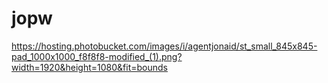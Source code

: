 # jopw

https://hosting.photobucket.com/images/i/agentjonaid/st_small_845x845-pad_1000x1000_f8f8f8-modified_(1).png?width=1920&height=1080&fit=bounds

